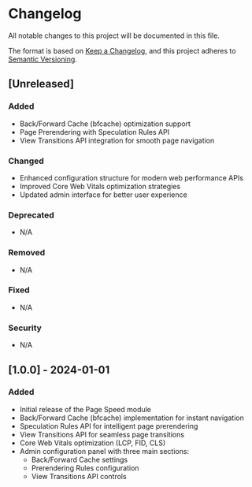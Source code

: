 # Changelog

All notable changes to this project will be documented in this file.

The format is based on [Keep a Changelog](https://keepachangelog.com/en/1.0.0/),
and this project adheres to [Semantic Versioning](https://semver.org/spec/v2.0.0.html).

## [Unreleased]

### Added
- Back/Forward Cache (bfcache) optimization support
- Page Prerendering with Speculation Rules API
- View Transitions API integration for smooth page navigation


### Changed
- Enhanced configuration structure for modern web performance APIs
- Improved Core Web Vitals optimization strategies
- Updated admin interface for better user experience

### Deprecated
- N/A

### Removed
- N/A

### Fixed
- N/A

### Security
- N/A

## [1.0.0] - 2024-01-01

### Added
- Initial release of the Page Speed module
- Back/Forward Cache (bfcache) implementation for instant navigation
- Speculation Rules API for intelligent page prerendering
- View Transitions API for seamless page transitions
- Core Web Vitals optimization (LCP, FID, CLS)
- Admin configuration panel with three main sections:
  - Back/Forward Cache settings
  - Prerendering Rules configuration
  - View Transitions API controls